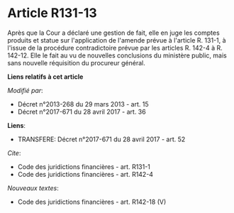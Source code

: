# Article R131-13

Après que la Cour a déclaré une gestion de fait, elle en juge les comptes produits et statue sur l'application de l'amende
prévue à l'article R. 131-1, à l'issue de la procédure contradictoire prévue par les articles R. 142-4 à R. 142-12. Elle le
fait au vu de nouvelles conclusions du ministère public, mais sans nouvelle réquisition du procureur général.

**Liens relatifs à cet article**

_Modifié par_:

  - Décret n°2013-268 du 29 mars 2013 - art. 15
  - Décret n°2017-671 du 28 avril 2017 - art. 36

**Liens**:

  - TRANSFERE: Décret n°2017-671 du 28 avril 2017 - art. 52

_Cite_:

  - Code des juridictions financières - art. R131-1
  - Code des juridictions financières - art. R142-4

_Nouveaux textes_:

  - Code des juridictions financières - art. R142-18 (V)
